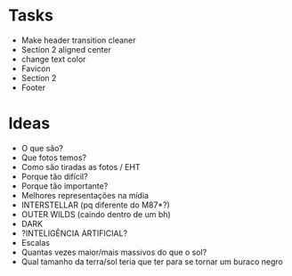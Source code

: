 <h1>Tasks</h1>
<ul>
  <li>Make header transition cleaner</li>
  <li>Section 2 aligned center</li>
  <li>change text color</li>
  <li>Favicon</li>
  <li>Section 2</li>
  <li>Footer</li>
</ul>

<h1>Ideas</h1>
<ul>
  <li>O que são?</li>
  <li>Que fotos temos?</li>
  <li>Como são tiradas as fotos / EHT</li>
  <li>Porque tão difícil?</li>
  <li>Porque tão importante?</li>
  <li>Melhores representações na mídia</li>
  <li>INTERSTELLAR (pq diferente do M87*?)</li>
  <li>OUTER WILDS (caindo dentro de um bh)</li>
  <li>DARK</li>
  <li>?INTELIGÊNCIA ARTIFICIAL?</li>
  <li>Escalas</li>
  <li>Quantas vezes maior/mais massivos do que o sol?</li>
  <li>Qual tamanho da terra/sol teria que ter para se tornar um buraco negro</li>
</li>
</ul>
